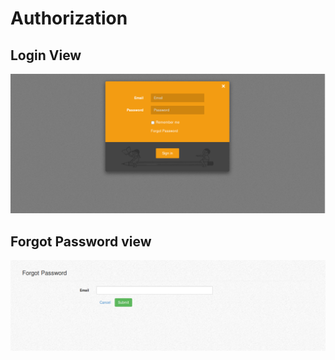 # Authorization
## Login View
![Login](login.png "Login View")
## Forgot Password view
![Login](forget-passwd.png "Login View")
